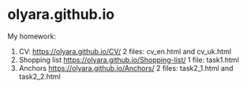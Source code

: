 # olyara.github.io
My homework:
1. CV: https://olyara.github.io/CV/  2 files: cv_en.html and cv_uk.html
2. Shopping list https://olyara.github.io/Shopping-list/  1 file: task1.html
3. Anchors https://olyara.github.io/Anchors/  2 files: task2_1.html and task2_2.html
